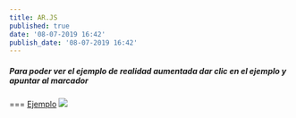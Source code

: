 ```yaml
---
title: AR.JS
published: true
date: '08-07-2019 16:42'
publish_date: '08-07-2019 16:42'
---
```

##### Para poder ver el ejemplo de realidad aumentada dar clic en el ejemplo y apuntar al marcador
===
<a href="ar-js/arjs.html" class="btn btn-info" role="button">Ejemplo</a>
<img src="ar-js/HIRO.jpg">
